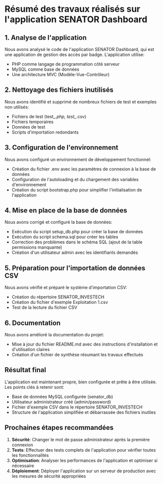 # Résumé des travaux réalisés sur l'application SENATOR Dashboard

## 1. Analyse de l'application

Nous avons analysé le code de l'application SENATOR Dashboard, qui est une application de gestion des accès par badge. L'application utilise:
- PHP comme langage de programmation côté serveur
- MySQL comme base de données
- Une architecture MVC (Modèle-Vue-Contrôleur)

## 2. Nettoyage des fichiers inutilisés

Nous avons identifié et supprimé de nombreux fichiers de test et exemples non utilisés:
- Fichiers de test (test_*.php, test_*.csv)
- Fichiers temporaires
- Données de test
- Scripts d'importation redondants

## 3. Configuration de l'environnement

Nous avons configuré un environnement de développement fonctionnel:
- Création du fichier .env avec les paramètres de connexion à la base de données
- Configuration de l'autoloading et du chargement des variables d'environnement
- Création du script bootstrap.php pour simplifier l'initialisation de l'application

## 4. Mise en place de la base de données

Nous avons corrigé et configuré la base de données:
- Exécution du script setup_db.php pour créer la base de données
- Exécution du script schema.sql pour créer les tables
- Correction des problèmes dans le schéma SQL (ajout de la table permissions manquante)
- Création d'un utilisateur admin avec les identifiants demandés

## 5. Préparation pour l'importation de données CSV

Nous avons vérifié et préparé le système d'importation CSV:
- Création du répertoire SENATOR_INVESTECH
- Création du fichier d'exemple Exploitation 1.csv
- Test de la lecture du fichier CSV

## 6. Documentation

Nous avons amélioré la documentation du projet:
- Mise à jour du fichier README.md avec des instructions d'installation et d'utilisation claires
- Création d'un fichier de synthèse résumant les travaux effectués

## Résultat final

L'application est maintenant propre, bien configurée et prête à être utilisée. Les points clés à retenir sont:
- Base de données MySQL configurée (senator_db)
- Utilisateur administrateur créé (admin/password)
- Fichier d'exemple CSV dans le répertoire SENATOR_INVESTECH
- Structure de l'application simplifiée et débarrassée des fichiers inutiles

## Prochaines étapes recommandées

1. **Sécurité**: Changer le mot de passe administrateur après la première connexion
2. **Tests**: Effectuer des tests complets de l'application pour vérifier toutes les fonctionnalités
3. **Optimisation**: Analyser les performances de l'application et optimiser si nécessaire
4. **Déploiement**: Déployer l'application sur un serveur de production avec les mesures de sécurité appropriées 